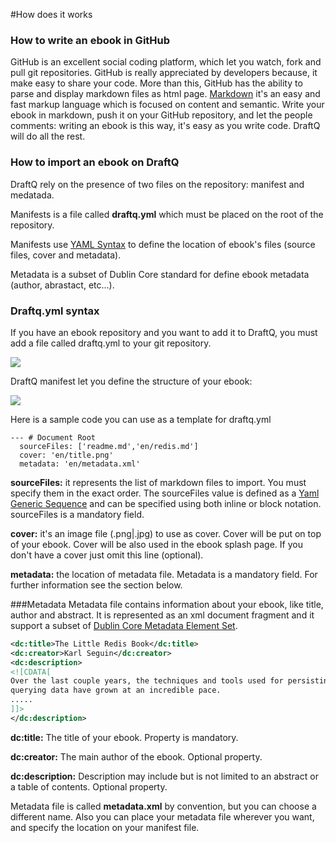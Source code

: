 #How does it works

### How to write an ebook in GitHub

GitHub is an excellent social coding platform, which let you watch, fork and pull git repositories. GitHub is really appreciated by developers because, it make easy to share your code. More than this, GitHub has the ability to parse and display markdown files as html page. [Markdown](http://daringfireball.net/projects/markdown/) it's an easy and fast markup language which is focused on content and semantic. Write your ebook in markdown, push it on your GitHub repository, and let the people comments: writing an ebook is this way, it's easy as you write code. DraftQ will do all the rest.

### How to import an ebook on DraftQ

DraftQ rely on the presence of two files on the repository: manifest and medatada.

Manifests is a file called **draftq.yml** which must be placed on the root of the repository.

Manifests use [YAML Syntax](http://www.yaml.org/spec/1.2/spec.html) to define the location of ebook's files (source files, cover and  metadata).

Metadata is a subset of Dublin Core standard for define ebook metadata (author, abrastact, etc...).

### Draftq.yml syntax

If you have an ebook repository and you want to add it to DraftQ, you must add a file called draftq.yml to your git repository.

![](https://github.com/DraftQ/DraftQ-manual/blob/master/images/sample-repo.png?raw=true) 

DraftQ manifest let you define the structure of your ebook:

![](https://github.com/DraftQ/DraftQ-manual/blob/master/images/sample-manifest.png?raw=true)

Here is a sample code you can use as a template for draftq.yml

	--- # Document Root
	  sourceFiles: ['readme.md','en/redis.md']
	  cover: 'en/title.png'
	  metadata: 'en/metadata.xml'

**sourceFiles:** it represents the list of markdown files to import. You must specify them in the exact order. The sourceFiles value is defined as a [Yaml Generic Sequence](http://www.yaml.org/spec/1.2/spec.html#id2802662) and can be specified using both inline or block notation. sourceFiles is a mandatory field.

**cover:** it's an image file (.png|.jpg) to use as cover. Cover will be put on top of your ebook. Cover will be also used in the ebook splash page. If you don't have a cover just omit this line (optional).

**metadata:** the location of metadata file. Metadata is a mandatory field. For further information see the section below.

###Metadata
Metadata file contains information about your ebook, like title, author and abstract. It is represented as an xml document fragment and it support a subset of [Dublin Core Metadata Element Set](http://dublincore.org/documents/dces/).

```xml
<dc:title>The Little Redis Book</dc:title>
<dc:creator>Karl Seguin</dc:creator>
<dc:description>
<![CDATA[
Over the last couple years, the techniques and tools used for persisting and 
querying data have grown at an incredible pace. 
.....
]]>
</dc:description>
```

**dc:title:** The title of your ebook. Property is mandatory.

**dc:creator:** The main author of the ebook. Optional property.

**dc:description:** Description may include but is not limited to an abstract or a table of contents. Optional property.

Metadata file is called **metadata.xml** by convention, but you can choose a different name. Also you can place your metadata file wherever you want, and specify the location on your manifest file.